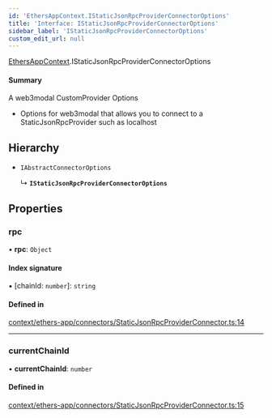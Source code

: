 ```yaml
---
id: 'EthersAppContext.IStaticJsonRpcProviderConnectorOptions'
title: 'Interface: IStaticJsonRpcProviderConnectorOptions'
sidebar_label: 'IStaticJsonRpcProviderConnectorOptions'
custom_edit_url: null
---
```


[EthersAppContext](../modules/EthersAppContext.md).IStaticJsonRpcProviderConnectorOptions

#### Summary

A web3modal CustomProvider Options

- Options for web3modal that allows you to connect to a StaticJsonRpcProvider such as localhost

## Hierarchy

- `IAbstractConnectorOptions`

  ↳ **`IStaticJsonRpcProviderConnectorOptions`**

## Properties

### rpc

• **rpc**: `Object`

#### Index signature

▪ [chainId: `number`]: `string`

#### Defined in

[context/ethers-app/connectors/StaticJsonRpcProviderConnector.ts:14](https://github.com/scaffold-eth/eth-hooks/blob/211463e/src/context/ethers-app/connectors/StaticJsonRpcProviderConnector.ts#L14)

---

### currentChainId

• **currentChainId**: `number`

#### Defined in

[context/ethers-app/connectors/StaticJsonRpcProviderConnector.ts:15](https://github.com/scaffold-eth/eth-hooks/blob/211463e/src/context/ethers-app/connectors/StaticJsonRpcProviderConnector.ts#L15)
